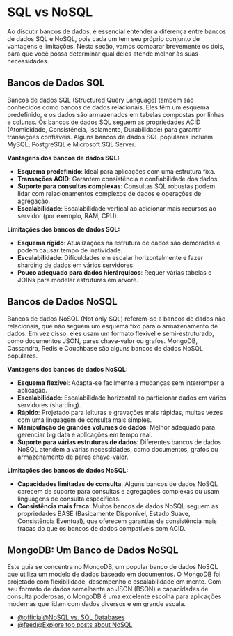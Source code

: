 # SQL vs NoSQL

Ao discutir bancos de dados, é essencial entender a diferença entre bancos de dados SQL e NoSQL, pois cada um tem seu próprio conjunto de vantagens e limitações. Nesta seção, vamos comparar brevemente os dois, para que você possa determinar qual deles atende melhor às suas necessidades.

## Bancos de Dados SQL

Bancos de dados SQL (Structured Query Language) também são conhecidos como bancos de dados relacionais. Eles têm um esquema predefinido, e os dados são armazenados em tabelas compostas por linhas e colunas. Os bancos de dados SQL seguem as propriedades ACID (Atomicidade, Consistência, Isolamento, Durabilidade) para garantir transações confiáveis. Alguns bancos de dados SQL populares incluem MySQL, PostgreSQL e Microsoft SQL Server.

**Vantagens dos bancos de dados SQL:**

- **Esquema predefinido**: Ideal para aplicações com uma estrutura fixa.
- **Transações ACID**: Garantem consistência e confiabilidade dos dados.
- **Suporte para consultas complexas**: Consultas SQL robustas podem lidar com relacionamentos complexos de dados e operações de agregação.
- **Escalabilidade**: Escalabilidade vertical ao adicionar mais recursos ao servidor (por exemplo, RAM, CPU).

**Limitações dos bancos de dados SQL:**

- **Esquema rígido**: Atualizações na estrutura de dados são demoradas e podem causar tempo de inatividade.
- **Escalabilidade**: Dificuldades em escalar horizontalmente e fazer sharding de dados em vários servidores.
- **Pouco adequado para dados hierárquicos**: Requer várias tabelas e JOINs para modelar estruturas em árvore.

## Bancos de Dados NoSQL

Bancos de dados NoSQL (Not only SQL) referem-se a bancos de dados não relacionais, que não seguem um esquema fixo para o armazenamento de dados. Em vez disso, eles usam um formato flexível e semi-estruturado, como documentos JSON, pares chave-valor ou grafos. MongoDB, Cassandra, Redis e Couchbase são alguns bancos de dados NoSQL populares.

**Vantagens dos bancos de dados NoSQL:**

- **Esquema flexível**: Adapta-se facilmente a mudanças sem interromper a aplicação.
- **Escalabilidade**: Escalabilidade horizontal ao particionar dados em vários servidores (sharding).
- **Rápido**: Projetado para leituras e gravações mais rápidas, muitas vezes com uma linguagem de consulta mais simples.
- **Manipulação de grandes volumes de dados**: Melhor adequado para gerenciar big data e aplicações em tempo real.
- **Suporte para várias estruturas de dados**: Diferentes bancos de dados NoSQL atendem a várias necessidades, como documentos, grafos ou armazenamento de pares chave-valor.

**Limitações dos bancos de dados NoSQL:**

- **Capacidades limitadas de consulta**: Alguns bancos de dados NoSQL carecem de suporte para consultas e agregações complexas ou usam linguagens de consulta específicas.
- **Consistência mais fraca**: Muitos bancos de dados NoSQL seguem as propriedades BASE (Basicamente Disponível, Estado Suave, Consistência Eventual), que oferecem garantias de consistência mais fracas do que os bancos de dados compatíveis com ACID.

## MongoDB: Um Banco de Dados NoSQL

Este guia se concentra no MongoDB, um popular banco de dados NoSQL que utiliza um modelo de dados baseado em documentos. O MongoDB foi projetado com flexibilidade, desempenho e escalabilidade em mente. Com seu formato de dados semelhante ao JSON (BSON) e capacidades de consulta poderosas, o MongoDB é uma excelente escolha para aplicações modernas que lidam com dados diversos e em grande escala.

- [@official@NoSQL vs. SQL Databases](https://www.mongodb.com/nosql-explained/nosql-vs-sql)
- [@feed@Explore top posts about NoSQL](https://app.daily.dev/tags/nosql?ref=roadmapsh)